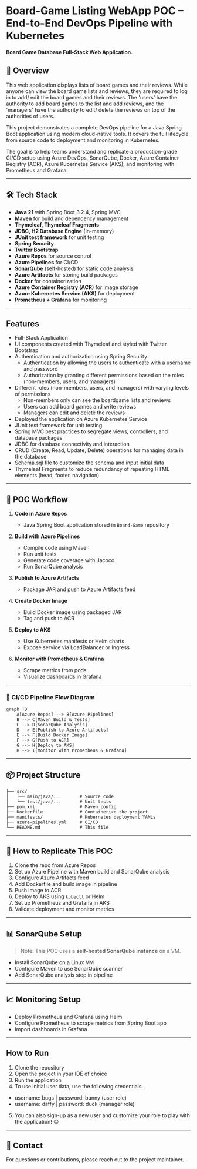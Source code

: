 
# Board-Game Listing WebApp POC – End-to-End DevOps Pipeline with Kubernetes

**Board Game Database Full-Stack Web Application.**

## 📌 Overview

This web application displays lists of board games and their reviews. While anyone can view the board game lists and reviews, they are required to log in to add/ edit the board games and their reviews. The 'users' have the authority to add board games to the list and add reviews, and the 'managers' have the authority to edit/ delete the reviews on top of the authorities of users.  

This project demonstrates a complete DevOps pipeline for a Java Spring Boot application using modern cloud-native tools. It covers the full lifecycle from source code to deployment and monitoring in Kubernetes.

The goal is to help teams understand and replicate a production-grade CI/CD setup using Azure DevOps, SonarQube, Docker, Azure Container Registry (ACR), Azure Kubernetes Service (AKS), and monitoring with Prometheus and Grafana.

---

## 🛠️ Tech Stack

- **Java 21** with Spring Boot 3.2.4, Spring MVC
- **Maven** for build and dependency management
- **Thymeleaf, Thymeleaf Fragments** 
- **JDBC, H2 Database Engine** (In-memory)
- **JUnit test framework** for unit testing
- **Spring Security**
- **Twitter Bootstrap**
- **Azure Repos** for source control
- **Azure Pipelines** for CI/CD
- **SonarQube** (self-hosted) for static code analysis
- **Azure Artifacts** for storing build packages
- **Docker** for containerization
- **Azure Container Registry (ACR)** for image storage
- **Azure Kubernetes Service (AKS)** for deployment
- **Prometheus + Grafana** for monitoring

---

## Features

- Full-Stack Application
- UI components created with Thymeleaf and styled with Twitter Bootstrap
- Authentication and authorization using Spring Security
  - Authentication by allowing the users to authenticate with a username and password
  - Authorization by granting different permissions based on the roles (non-members, users, and managers)
- Different roles (non-members, users, and managers) with varying levels of permissions
  - Non-members only can see the boardgame lists and reviews
  - Users can add board games and write reviews
  - Managers can edit and delete the reviews
- Deployed the application on Azure Kubernetes Service
- JUnit test framework for unit testing
- Spring MVC best practices to segregate views, controllers, and database packages
- JDBC for database connectivity and interaction
- CRUD (Create, Read, Update, Delete) operations for managing data in the database
- Schema.sql file to customize the schema and input initial data
- Thymeleaf Fragments to reduce redundancy of repeating HTML elements (head, footer, navigation)

---

## 🚀 POC Workflow

1. **Code in Azure Repos**
   - Java Spring Boot application stored in `Board-Game` repository

2. **Build with Azure Pipelines**
   - Compile code using Maven
   - Run unit tests
   - Generate code coverage with Jacoco
   - Run SonarQube analysis

3. **Publish to Azure Artifacts**
   - Package JAR and push to Azure Artifacts feed

4. **Create Docker Image**
   - Build Docker image using packaged JAR
   - Tag and push to ACR

5. **Deploy to AKS**
   - Use Kubernetes manifests or Helm charts
   - Expose service via LoadBalancer or Ingress

6. **Monitor with Prometheus & Grafana**
   - Scrape metrics from pods
   - Visualize dashboards in Grafana

---

### 🔁 CI/CD Pipeline Flow Diagram

```mermaid
graph TD
    A[Azure Repos] --> B[Azure Pipelines]
    B --> C[Maven Build & Tests]
    C --> D[SonarQube Analysis]
    D --> E[Publish to Azure Artifacts]
    E --> F[Build Docker Image]
    F --> G[Push to ACR]
    G --> H[Deploy to AKS]
    H --> I[Monitor with Prometheus & Grafana]
```
---

## 📦 Project Structure

```
├── src/
│   └── main/java/...       # Source code
│   └── test/java/...       # Unit tests
├── pom.xml                 # Maven config
├── Dockerfile              # Containerize the project
├── manifests/              # Kubernetes deployment YAMLs
├── azure-pipelines.yml     # CI/CD
└── README.md               # This file
```

---

## 🧪 How to Replicate This POC

1. Clone the repo from Azure Repos
2. Set up Azure Pipeline with Maven build and SonarQube analysis
3. Configure Azure Artifacts feed
4. Add Dockerfile and build image in pipeline
5. Push image to ACR
6. Deploy to AKS using `kubectl` or Helm
7. Set up Prometheus and Grafana in AKS
8. Validate deployment and monitor metrics

---

## 📊 SonarQube Setup

> Note: This POC uses a **self-hosted SonarQube instance** on a VM.

- Install SonarQube on a Linux VM
- Configure Maven to use SonarQube scanner
- Add SonarQube analysis step in pipeline

---

## 📈 Monitoring Setup

- Deploy Prometheus and Grafana using Helm
- Configure Prometheus to scrape metrics from Spring Boot app
- Import dashboards in Grafana

---

## How to Run

1. Clone the repository
2. Open the project in your IDE of choice
3. Run the application
4. To use initial user data, use the following credentials.
  - username: bugs    |     password: bunny (user role)
  - username: daffy   |     password: duck  (manager role)
5. You can also sign-up as a new user and customize your role to play with the application! 😊

---

## 📣 Contact

For questions or contributions, please reach out to the project maintainer.

